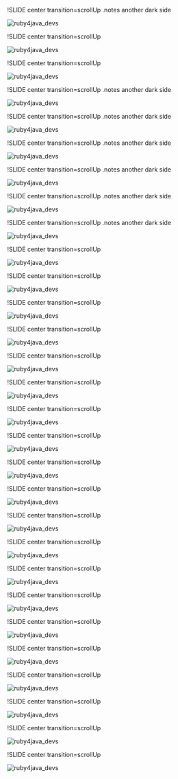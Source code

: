 !SLIDE center transition=scrollUp
.notes another dark side

![ruby4java_devs](ruby-for-java-developers-5-638.jpg)

!SLIDE center transition=scrollUp

![ruby4java_devs](ruby-for-java-developers-6-638.jpg)

!SLIDE center transition=scrollUp

![ruby4java_devs](ruby-for-java-developers-7-638.jpg)

!SLIDE center transition=scrollUp
.notes another dark side

![ruby4java_devs](ruby-for-java-developers-8-638.jpg)

!SLIDE center transition=scrollUp
.notes another dark side

![ruby4java_devs](ruby-for-java-developers-11-638.jpg)

!SLIDE center transition=scrollUp
.notes another dark side

![ruby4java_devs](ruby-for-java-developers-12-638.jpg)

!SLIDE center transition=scrollUp
.notes another dark side

![ruby4java_devs](ruby-for-java-developers-13-638.jpg)

!SLIDE center transition=scrollUp
.notes another dark side

![ruby4java_devs](ruby-for-java-developers-14-638.jpg)

!SLIDE center transition=scrollUp
.notes another dark side

![ruby4java_devs](ruby-for-java-developers-15-638.jpg)

!SLIDE center transition=scrollUp

![ruby4java_devs](ruby-for-java-developers-17-638.jpg)

!SLIDE center transition=scrollUp

![ruby4java_devs](ruby-for-java-developers-19-638.jpg)

!SLIDE center transition=scrollUp

![ruby4java_devs](ruby-for-java-developers-20-638.jpg)

!SLIDE center transition=scrollUp

![ruby4java_devs](ruby-for-java-developers-21-638.jpg)

!SLIDE center transition=scrollUp

![ruby4java_devs](ruby-for-java-developers-22-638.jpg)

!SLIDE center transition=scrollUp

![ruby4java_devs](ruby-for-java-developers-23-638.jpg)

!SLIDE center transition=scrollUp

![ruby4java_devs](ruby-for-java-developers-24-638.jpg)

!SLIDE center transition=scrollUp

![ruby4java_devs](ruby-for-java-developers-25-638.jpg)

!SLIDE center transition=scrollUp

![ruby4java_devs](ruby-for-java-developers-26-638.jpg)

!SLIDE center transition=scrollUp

![ruby4java_devs](ruby-for-java-developers-27-638.jpg)

!SLIDE center transition=scrollUp

![ruby4java_devs](ruby-for-java-developers-28-638.jpg)

!SLIDE center transition=scrollUp

![ruby4java_devs](ruby-for-java-developers-30-638.jpg)

!SLIDE center transition=scrollUp

![ruby4java_devs](ruby-for-java-developers-31-638.jpg)

!SLIDE center transition=scrollUp

![ruby4java_devs](ruby-for-java-developers-32-638.jpg)

!SLIDE center transition=scrollUp

![ruby4java_devs](ruby-for-java-developers-33-638.jpg)

!SLIDE center transition=scrollUp

![ruby4java_devs](ruby-for-java-developers-34-638.jpg)

!SLIDE center transition=scrollUp

![ruby4java_devs](ruby-for-java-developers-35-638.jpg)

!SLIDE center transition=scrollUp

![ruby4java_devs](ruby-for-java-developers-36-638.jpg)

!SLIDE center transition=scrollUp

![ruby4java_devs](ruby-for-java-developers-37-638.jpg)

!SLIDE center transition=scrollUp

![ruby4java_devs](ruby-for-java-developers-38-638.jpg)


